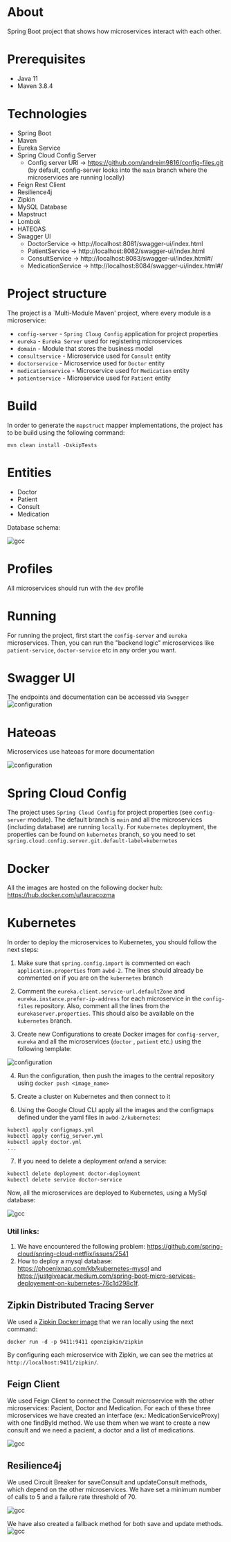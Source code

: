 # About

Spring Boot project that shows how microservices interact with each other.

# Prerequisites

* Java 11
* Maven 3.8.4

# Technologies

* Spring Boot
* Maven
* Eureka Service
* Spring Cloud Config Server
    * Config server URI -> https://github.com/andreim9816/config-files.git (by default, config-server looks into
      the `main` branch where the microservices are running locally)
* Feign Rest Client
* Resilience4j
* Zipkin
* MySQL Database
* Mapstruct
* Lombok
* HATEOAS
* Swagger UI
    * DoctorService -> http://localhost:8081/swagger-ui/index.html
    * PatientService -> http://localhost:8082/swagger-ui/index.html
    * ConsultService -> http://localhost:8083/swagger-ui/index.html#/
    * MedicationService -> http://localhost:8084/swagger-ui/index.html#/

# Project structure

The project is a `Multi-Module Maven' project, where every module is a microservice:

* `config-server` - `Spring Cloug Config` application for project properties
* `eureka` - `Eureka Server` used for registering microservices
* `domain` - Module that stores the business model
* `consultservice` - Microservice used for `Consult` entity
* `doctorservice` - Microservice used for `Doctor` entity
* `medicationservice` - Microservice used for `Medication` entity
* `patientservice` - Microservice used for `Patient` entity

# Build

In order to generate the `mapstruct` mapper implementations, the project has to be build using the following command:

```
mvn clean install -DskipTests
```

# Entities

* Doctor
* Patient
* Consult
* Medication

Database schema:

![gcc](./docs/database_schema.png)

# Profiles

All microservices should run with the `dev` profile

# Running

For running the project, first start the `config-server` and `eureka` microservices. Then, you can run the "backend
logic" microservices like `patient-service`, `doctor-service` etc in any order you want.

# Swagger UI

The endpoints and documentation can be accessed via `Swagger`
![configuration](./docs/swagger.png)

# Hateoas

Microservices use hateoas for more documentation

![configuration](./docs/hateoas.png)

# Spring Cloud Config

The project uses `Spring Cloud Config` for project properties (see `config-server` module). The default branch is `main`
and all the microservices (including database) are running `locally`. For `Kubernetes` deployment, the properties can be
found on `kubernetes` branch, so you need to set `spring.cloud.config.server.git.default-label=kubernetes`

# Docker

All the images are hosted on the following docker hub: https://hub.docker.com/u/lauracozma

# Kubernetes

In order to deploy the microservices to Kubernetes, you should follow the next steps:

1. Make sure that `spring.config.import` is commented on each `application.properties` from `awbd-2`. The lines should
   already be commented on if you are on the `kubernetes` branch

2. Comment the `eureka.client.service-url.defaultZone` and `eureka.instance.prefer-ip-address` for each microservice in
   the `config-files` repository. Also, comment all the lines from the `eurekaserver.properties`. This should also be
   available on the `kubernetes` branch.

3. Create new Configurations to create Docker images for `config-server`, `eureka` and all the microservices (`doctor`
   , `patient` etc.) using the following template:

![configuration](./docs/maven_configuration.JPG)

4. Run the configuration, then push the images to the central repository using `docker push <image_name>`

5. Create a cluster on Kubernetes and then connect to it

6. Using the Google Cloud CLI apply all the images and the configmaps defined under the yaml files
   in `awbd-2/kubernetes`:

```$shell
kubectl apply configmaps.yml
kubectl apply config_server.yml
kubectl apply doctor.yml
...
```

7. If you need to delete a deployment or/and a service:

```$shell
kubectl delete deployment doctor-deployment
kubectl delete service doctor-service
```

Now, all the microservices are deployed to Kubernetes, using a MySql database:

![gcc](./docs/google_cloud_console.JPG)

### Util links:

1. We have encountered the following problem: https://github.com/spring-cloud/spring-cloud-netflix/issues/2541
2. How to deploy a mysql database: https://phoenixnap.com/kb/kubernetes-mysql
   and https://justgiveacar.medium.com/spring-boot-micro-services-deployement-on-kubernetes-76c1d298c1f.

## Zipkin Distributed Tracing Server

We used a [Zipkin Docker image](https://hub.docker.com/r/openzipkin/zipkin/) that we ran locally using the next command:

```$shell
docker run -d -p 9411:9411 openzipkin/zipkin
```

By configuring each microservice with Zipkin, we can see the metrics at `http://localhost:9411/zipkin/`.

## Feign Client

We used Feign Client to connect the Consult microservice with the other microservices: Pacient, Doctor and Medication.
For each of these three microservices we have created an interface (ex.: MedicationServiceProxy) with one findById
method. We use them when we want to create a new consult and we need a pacient, a doctor and a list of medications.

![gcc](./docs/feign.png)

## Resilience4j

We used Circuit Breaker for saveConsult and updateConsult methods, which depend on the other microservices. We have set
a minimum number of calls to 5 and a failure rate threshold of 70.

![gcc](./docs/properties.png)

We have also created a fallback method for both save and update methods.
![gcc](./docs/fallback.png)
